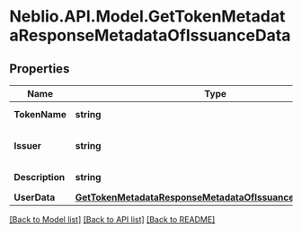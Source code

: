 # Neblio.API.Model.GetTokenMetadataResponseMetadataOfIssuanceData
## Properties

Name | Type | Description | Notes
------------ | ------------- | ------------- | -------------
**TokenName** | **string** | Token symbol | [optional] 
**Issuer** | **string** | Name of token issuer | [optional] 
**Description** | **string** | Token description | [optional] 
**UserData** | [**GetTokenMetadataResponseMetadataOfIssuanceDataUserData**](GetTokenMetadataResponseMetadataOfIssuanceDataUserData.md) |  | [optional] 

[[Back to Model list]](../README.md#documentation-for-models) [[Back to API list]](../README.md#documentation-for-api-endpoints) [[Back to README]](../README.md)

